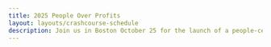 ```yaml
---
title: 2025 People Over Profits
layout: layouts/crashcourse-schedule
description: Join us in Boston October 25 for the launch of a people-centered legalization movement.
---
```

